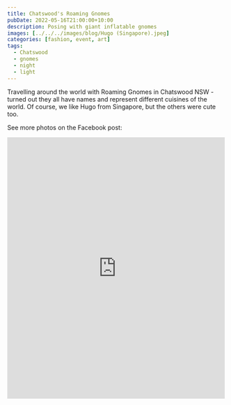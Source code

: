 ```yaml
---
title: Chatswood's Roaming Gnomes
pubDate: 2022-05-16T21:00:00+10:00
description: Posing with giant inflatable gnomes
images: [../../../images/blog/Hugo (Singapore).jpeg]
categories: [fashion, event, art]
tags:
  - Chatswood
  - gnomes
  - night
  - light
---
```


Travelling around the world with Roaming Gnomes in Chatswood NSW - turned out they all have names and represent different cuisines of the world. Of course, we like Hugo from Singapore, but the others were cute too.

See more photos on the Facebook post:

<iframe src="https://www.facebook.com/plugins/post.php?href=https%3A%2F%2Fwww.facebook.com%2Fchris1.tham%2Fposts%2Fpfbid0WAovG14kDxqMdqwx3dSjACAUEeZgiRwcLgKGDQEFqR51uiad1GHnw9YT6nUV4oTpl&show_text=true&width=500" width="500" height="601" style="border:none;overflow:hidden" scrolling="no" frameborder="0" allowfullscreen="true" allow="autoplay; clipboard-write; encrypted-media; picture-in-picture; web-share"></iframe>
